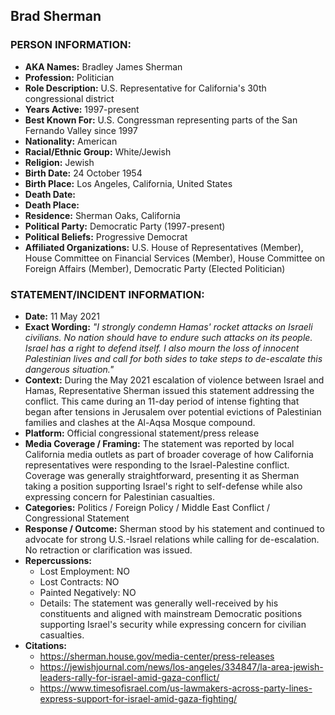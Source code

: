 ## Brad Sherman

### PERSON INFORMATION:
- **AKA Names:** Bradley James Sherman
- **Profession:** Politician
- **Role Description:** U.S. Representative for California's 30th congressional district
- **Years Active:** 1997-present
- **Best Known For:** U.S. Congressman representing parts of the San Fernando Valley since 1997
- **Nationality:** American
- **Racial/Ethnic Group:** White/Jewish
- **Religion:** Jewish
- **Birth Date:** 24 October 1954
- **Birth Place:** Los Angeles, California, United States
- **Death Date:** 
- **Death Place:** 
- **Residence:** Sherman Oaks, California
- **Political Party:** Democratic Party (1997-present)
- **Political Beliefs:** Progressive Democrat
- **Affiliated Organizations:** U.S. House of Representatives (Member), House Committee on Financial Services (Member), House Committee on Foreign Affairs (Member), Democratic Party (Elected Politician)

### STATEMENT/INCIDENT INFORMATION:
- **Date:** 11 May 2021
- **Exact Wording:** *"I strongly condemn Hamas' rocket attacks on Israeli civilians. No nation should have to endure such attacks on its people. Israel has a right to defend itself. I also mourn the loss of innocent Palestinian lives and call for both sides to take steps to de-escalate this dangerous situation."*
- **Context:** During the May 2021 escalation of violence between Israel and Hamas, Representative Sherman issued this statement addressing the conflict. This came during an 11-day period of intense fighting that began after tensions in Jerusalem over potential evictions of Palestinian families and clashes at the Al-Aqsa Mosque compound.
- **Platform:** Official congressional statement/press release
- **Media Coverage / Framing:** The statement was reported by local California media outlets as part of broader coverage of how California representatives were responding to the Israel-Palestine conflict. Coverage was generally straightforward, presenting it as Sherman taking a position supporting Israel's right to self-defense while also expressing concern for Palestinian casualties.
- **Categories:** Politics / Foreign Policy / Middle East Conflict / Congressional Statement
- **Response / Outcome:** Sherman stood by his statement and continued to advocate for strong U.S.-Israel relations while calling for de-escalation. No retraction or clarification was issued.
- **Repercussions:**
  - Lost Employment: NO
  - Lost Contracts: NO
  - Painted Negatively: NO
  - Details: The statement was generally well-received by his constituents and aligned with mainstream Democratic positions supporting Israel's security while expressing concern for civilian casualties.
- **Citations:** 
  - https://sherman.house.gov/media-center/press-releases
  - https://jewishjournal.com/news/los-angeles/334847/la-area-jewish-leaders-rally-for-israel-amid-gaza-conflict/
  - https://www.timesofisrael.com/us-lawmakers-across-party-lines-express-support-for-israel-amid-gaza-fighting/